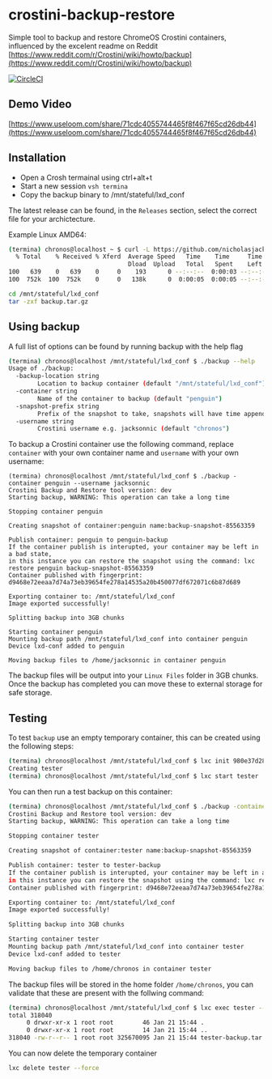# crostini-backup-restore
Simple tool to backup and restore ChromeOS Crostini containers, influenced by the excelent readme on Reddit
[https://www.reddit.com/r/Crostini/wiki/howto/backup](https://www.reddit.com/r/Crostini/wiki/howto/backup)

[![CircleCI](https://circleci.com/gh/nicholasjackson/crostini-backup-restore.svg?style=svg)](https://circleci.com/gh/nicholasjackson/crostini-backup-restore)

## Demo Video
[https://www.useloom.com/share/71cdc4055744465f8f467f65cd26db44](https://www.useloom.com/share/71cdc4055744465f8f467f65cd26db44)

## Installation
* Open a Crosh termainal using ctrl+alt+t
* Start a new session `vsh termina`
* Copy the backup binary to /mnt/stateful/lxd_conf

The latest release can be found, in the `Releases` section, select the correct file for your archictecture.

Example Linux AMD64:
```bash
(termina) chronos@localhost ~ $ curl -L https://github.com/nicholasjackson/crostini-backup-restore/releases/download/v0.0.3/crostini-backup-restore_0.0.3_Linux_amd64.tar.gz -o /mnt/stateful/lxd_conf/backup.tar.gz
  % Total    % Received % Xferd  Average Speed   Time    Time     Time  Current
                                 Dload  Upload   Total   Spent    Left  Speed
100   639    0   639    0     0    193      0 --:--:--  0:00:03 --:--:--  2158
100  752k  100  752k    0     0   138k      0  0:00:05  0:00:05 --:--:--  660k

cd /mnt/stateful/lxd_conf
tar -zxf backup.tar.gz 
```

## Using backup
A full list of options can be found by running backup with the help flag
```bash
(termina) chronos@localhost /mnt/stateful/lxd_conf $ ./backup --help
Usage of ./backup:
  -backup-location string
        Location to backup container (default "/mnt/stateful/lxd_conf")
  -container string
        Name of the container to backup (default "penguin")
  -snapshot-prefix string
        Prefix of the snapshot to take, snapshots will have time appended to them (default "backup-snapshot")
  -username string
        Crostini username e.g. jacksonnic (default "chronos")
```

To backup a Crostini container use the following command, replace `container` with your own container name and `username` with your own username:

```
(termina) chronos@localhost /mnt/stateful/lxd_conf $ ./backup -container penguin --username jacksonnic
Crostini Backup and Restore tool version: dev
Starting backup, WARNING: This operation can take a long time

Stopping container penguin

Creating snapshot of container:penguin name:backup-snapshot-85563359

Publish container: penguin to penguin-backup
If the container publish is interupted, your container may be left in a bad state,
in this instance you can restore the snapshot using the command: lxc restore penguin backup-snapshot-85563359
Container published with fingerprint: d9468e72eeaa7d74a73eb39654fe278a14535a20b450077df672071c6b87d689

Exporting container to: /mnt/stateful/lxd_conf
Image exported successfully!           

Splitting backup into 3GB chunks

Starting container penguin
Mounting backup path /mnt/stateful/lxd_conf into container penguin
Device lxd-conf added to penguin

Moving backup files to /home/jacksonnic in container penguin
```

The backup files will be output into your `Linux Files` folder in 3GB chunks.  Once the backup has completed you can move these to external storage for safe storage.

## Testing
To test `backup` use an empty temporary container, this can be created using the following steps:

```bash
(termina) chronos@localhost /mnt/stateful/lxd_conf $ lxc init 980e37d286ad tester
Creating tester
(termina) chronos@localhost /mnt/stateful/lxd_conf $ lxc start tester
```

You can then run a test backup on this container:
```bash
(termina) chronos@localhost /mnt/stateful/lxd_conf $ ./backup -container tester
Crostini Backup and Restore tool version: dev
Starting backup, WARNING: This operation can take a long time

Stopping container tester

Creating snapshot of container:tester name:backup-snapshot-85563359

Publish container: tester to tester-backup
If the container publish is interupted, your container may be left in a bad state,
in this instance you can restore the snapshot using the command: lxc restore tester backup-snapshot-85563359
Container published with fingerprint: d9468e72eeaa7d74a73eb39654fe278a14535a20b450077df672071c6b87d689

Exporting container to: /mnt/stateful/lxd_conf
Image exported successfully!           

Splitting backup into 3GB chunks

Starting container tester
Mounting backup path /mnt/stateful/lxd_conf into container tester
Device lxd-conf added to tester

Moving backup files to /home/chronos in container tester
```

The backup files will be stored in the home folder `/home/chronos`, you can validate that these are present with the follwing command:

```bash
(termina) chronos@localhost /mnt/stateful/lxd_conf $ lxc exec tester -- ls -las /home/chronos
total 318040
     0 drwxr-xr-x 1 root root        46 Jan 21 15:44 .
     0 drwxr-xr-x 1 root root        14 Jan 21 15:44 ..
318040 -rw-r--r-- 1 root root 325670095 Jan 21 15:44 tester-backup.tar.gz.aa
```

You can now delete the temporary container

```bash
lxc delete tester --force
```
